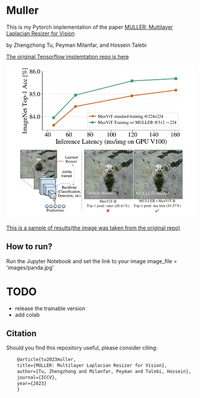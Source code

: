 # Muller
This is my Pytorch implementation of the paper [MULLER: Multilayer Laplacian Resizer for Vision](https://arxiv.org/abs/2304.02859)

by Zhengzhong Tu, Peyman Milanfar, and Hossein Talebi

[The original Tensorflow implemtation repo is here](https://github.com/google-research/google-research/tree/master/muller)

![Disclaimer: This is not an official Google product.](images/overview.png)



[This is a sample of results(the image was taken from the original repo)](images/results.jpg)

## How to run?

Run the Jupyter Notebook and set the link to your image 
image_file = 'images/panda.jpg'

# TODO 

- release the trainable version
- add colab

## Citation

Should you find this repository useful, please consider citing:

        @article{tu2023muller,
        title={MULLER: Multilayer Laplacian Resizer for Vision},
        author={Tu, Zhengzhong and Milanfar, Peyman and Talebi, Hossein},
        journal={ICCV},
        year={2023}
        }